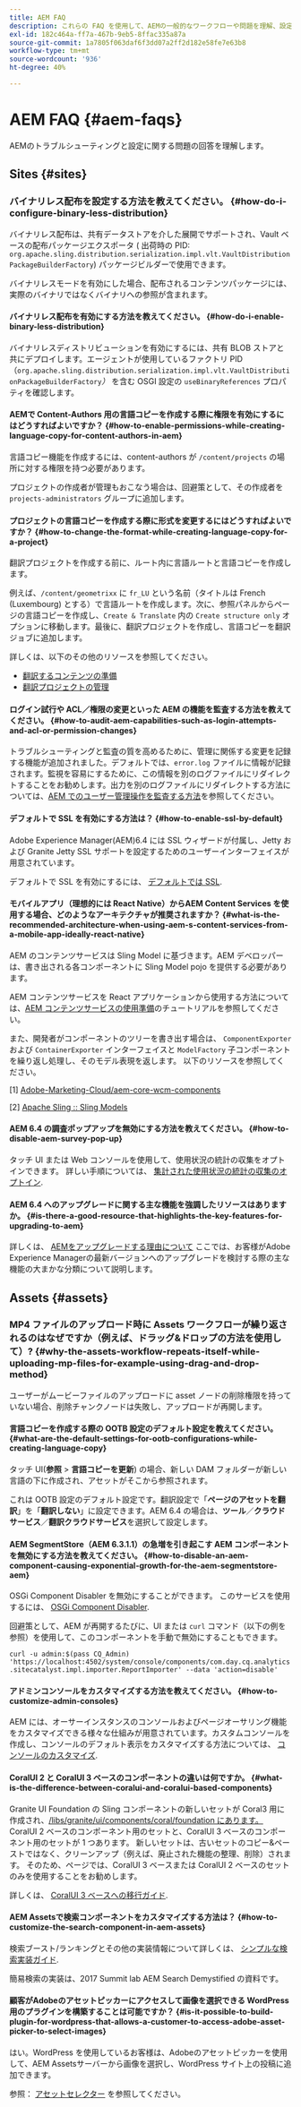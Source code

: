 ```yaml
---
title: AEM FAQ
description: これらの FAQ を使用して、AEMの一般的なワークフローや問題を理解、設定、トラブルシューティングします。
exl-id: 182c464a-ff7a-467b-9eb5-8ffac335a87a
source-git-commit: 1a7805f063daf6f3dd07a2ff2d182e58fe7e63b8
workflow-type: tm+mt
source-wordcount: '936'
ht-degree: 40%

---
```


# AEM FAQ {#aem-faqs}

AEMのトラブルシューティングと設定に関する問題の回答を理解します。

## Sites {#sites}

### バイナリレス配布を設定する方法を教えてください。 {#how-do-i-configure-binary-less-distribution}

バイナリレス配布は、共有データストアを介した展開でサポートされ、Vault ベースの配布パッケージエクスポータ ( 出荷時の PID: `org.apache.sling.distribution.serialization.impl.vlt.VaultDistributionPackageBuilderFactory`) パッケージビルダーで使用できます。

バイナリレスモードを有効にした場合、配布されるコンテンツパッケージには、実際のバイナリではなくバイナリへの参照が含まれます。

#### バイナリレス配布を有効にする方法を教えてください。 {#how-do-i-enable-binary-less-distribution}

バイナリレスディストリビューションを有効にするには、共有 BLOB ストアと共にデプロイします。エージェントが使用しているファクトリ PID（`org.apache.sling.distribution.serialization.impl.vlt.VaultDistributionPackageBuilderFactory`*）* を含む OSGI 設定の `useBinaryReferences` プロパティを確認します。

#### AEMで Content-Authors 用の言語コピーを作成する際に権限を有効にするにはどうすればよいですか？ {#how-to-enable-permissions-while-creating-language-copy-for-content-authors-in-aem}

言語コピー機能を作成するには、content-authors が `/content/projects` の場所に対する権限を持つ必要があります。

プロジェクトの作成者が管理もおこなう場合は、回避策として、その作成者を `projects-administrators` グループに追加します。

#### プロジェクトの言語コピーを作成する際に形式を変更するにはどうすればよいですか？ {#how-to-change-the-format-while-creating-language-copy-for-a-project}

翻訳プロジェクトを作成する前に、ルート内に言語ルートと言語コピーを作成します。

例えば、`/content/geometrixx` に `fr_LU` という名前（タイトルは French (Luxembourg) とする）で言語ルートを作成します。次に、参照パネルからページの言語コピーを作成し、`Create & Translate` 内の `Create structure only` オプションに移動します。最後に、翻訳プロジェクトを作成し、言語コピーを翻訳ジョブに追加します。

詳しくは、以下のその他のリソースを参照してください。

* [翻訳するコンテンツの準備](/help/sites-administering/tc-prep.md)
* [翻訳プロジェクトの管理](/help/sites-administering/tc-manage.md)

#### ログイン試行や ACL／権限の変更といった AEM の機能を監査する方法を教えてください。 {#how-to-audit-aem-capabilities-such-as-login-attempts-and-acl-or-permission-changes}

トラブルシューティングと監査の質を高めるために、管理に関係する変更を記録する機能が追加されました。デフォルトでは、`error.log` ファイルに情報が記録されます。監視を容易にするために、この情報を別のログファイルにリダイレクトすることをお勧めします。出力を別のログファイルにリダイレクトする方法については、[AEM でのユーザー管理操作を監査する方法](/help/sites-administering/audit-user-management-operations.md)を参照してください。

#### デフォルトで SSL を有効にする方法は？ {#how-to-enable-ssl-by-default}

Adobe Experience Manager(AEM)6.4 には SSL ウィザードが付属し、Jetty および Granite Jetty SSL サポートを設定するためのユーザーインターフェイスが用意されています。

デフォルトで SSL を有効にするには、 [デフォルトでは SSL](/help/sites-administering/ssl-by-default.md).

#### モバイルアプリ（理想的には React Native）からAEM Content Services を使用する場合、どのようなアーキテクチャが推奨されますか？ {#what-is-the-recommended-architecture-when-using-aem-s-content-services-from-a-mobile-app-ideally-react-native}

AEM のコンテンツサービスは Sling Model に基づきます。AEM デベロッパーは、書き出される各コンポーネントに Sling Model pojo を提供する必要があります。

AEM コンテンツサービスを React アプリケーションから使用する方法については、[AEM コンテンツサービスの使用準備](https://helpx.adobe.com/experience-manager/kt/sites/using/content-services-tutorial-use.html)のチュートリアルを参照してください。

また、開発者がコンポーネントのツリーを書き出す場合は、 `ComponentExporter` および `ContainerExporter` インターフェイスと `ModelFactory` 子コンポーネントを繰り返し処理し、そのモデル表現を返します。 以下のリソースを参照してください。

[1] [Adobe-Marketing-Cloud/aem-core-wcm-components](https://github.com/Adobe-Marketing-Cloud/aem-core-wcm-components/blob/master/bundles/core/src/main/java/com/adobe/cq/wcm/core/components/internal/models/v1/PageImpl.java#L245)

[2] [Apache Sling :: Sling Models](https://sling.apache.org/documentation/bundles/models.html)

#### AEM 6.4 の調査ポップアップを無効にする方法を教えてください。 {#how-to-disable-aem-survey-pop-up}

タッチ UI または Web コンソールを使用して、使用状況の統計の収集をオプトインできます。 詳しい手順については、 [集計された使用状況の統計の収集のオプトイン](/help/sites-deploying/opt-in-aggregated-usage-statistics.md).

#### AEM 6.4 へのアップグレードに関する主な機能を強調したリソースはありますか。 {#is-there-a-good-resource-that-highlights-the-key-features-for-upgrading-to-aem}

詳しくは、 [AEMをアップグレードする理由について](https://helpx.adobe.com/jp/experience-manager/kt/platform-repository/using/sling-model-exporter-tutorial-develop.html) ここでは、お客様がAdobe Experience Managerの最新バージョンへのアップグレードを検討する際の主な機能の大まかな分類について説明します。

## Assets {#assets}

### MP4 ファイルのアップロード時に Assets ワークフローが繰り返されるのはなぜですか（例えば、ドラッグ&amp;ドロップの方法を使用して）? {#why-the-assets-workflow-repeats-itself-while-uploading-mp-files-for-example-using-drag-and-drop-method}

ユーザーがムービーファイルのアップロードに asset ノードの削除権限を持っていない場合、削除チャンクノードは失敗し、アップロードが再開します。

#### 言語コピーを作成する際の OOTB 設定のデフォルト設定を教えてください。 {#what-are-the-default-settings-for-ootb-configurations-while-creating-language-copy}

タッチ UI(**参照** > **言語コピーを更新**) の場合、新しい DAM フォルダーが新しい言語の下に作成され、アセットがそこから参照されます。

これは OOTB 設定のデフォルト設定です。翻訳設定で「**ページのアセットを翻訳**」を「**翻訳しない**」に設定できます。AEM 6.4 の場合は、**ツール**／**クラウドサービス**／**翻訳クラウドサービス**&#x200B;を選択して設定します。

#### AEM SegmentStore（AEM 6.3.1.1）の急増を引き起こす AEM コンポーネントを無効にする方法を教えてください。 {#how-to-disable-an-aem-component-causing-exponential-growth-for-the-aem-segmentstore-aem}

OSGi Component Disabler を無効にすることができます。 このサービスを使用するには、 [OSGi Component Disabler](https://adobe-consulting-services.github.io/acs-aem-commons/features/osgi-disablers/component-disabler/index.html).

回避策として、AEM が再開するたびに、UI または `curl` コマンド（以下の例を参照）を使用して、このコンポーネントを手動で無効にすることもできます。

`curl -u admin:$(pass CQ_Admin) 'https://localhost:4502/system/console/components/com.day.cq.analytics.sitecatalyst.impl.importer.ReportImporter' --data 'action=disable'`

#### アドミンコンソールをカスタマイズする方法を教えてください。 {#how-to-customize-admin-consoles}

AEM には、オーサーインスタンスのコンソールおよびページオーサリング機能をカスタマイズできる様々な仕組みが用意されています。カスタムコンソールを作成し、コンソールのデフォルト表示をカスタマイズする方法については、 [コンソールのカスタマイズ](/help/sites-developing/customizing-consoles-touch.md).

#### CoralUI 2 と CoralUI 3 ベースのコンポーネントの違いは何ですか。 {#what-is-the-difference-between-coralui-and-coralui-based-components}

Granite UI Foundation の Sling コンポーネントの新しいセットが Coral3 用に作成され、[/libs/granite/ui/components/coral/foundation にあります。](https://helpx.adobe.com/jp/experience-manager/6-5/sites/developing/using/reference-materials/granite-ui/api/jcr_root/libs/granite/ui/components/coral/foundation/server.html) CoralUI 2 ベースのコンポーネント用のセットと、CoralUI 3 ベースのコンポーネント用のセットが 1 つあります。 新しいセットは、古いセットのコピー&amp;ペーストではなく、クリーンアップ（例えば、廃止された機能の整理、削除）されます。 そのため、ページでは、CoralUI 3 ベースまたは CoralUI 2 ベースのセットのみを使用することをお勧めします。

詳しくは、 [CoralUI 3 ベースへの移行ガイド](https://helpx.adobe.com/jp/experience-manager/6-5/sites/developing/using/reference-materials/granite-ui/api/jcr_root/libs/granite/ui/components/legacy/coral2/migration.html).

#### AEM Assetsで検索コンポーネントをカスタマイズする方法は？ {#how-to-customize-the-search-component-in-aem-assets}

検索ブースト/ランキングとその他の実装情報について詳しくは、 [シンプルな検索実装ガイド](https://helpx.adobe.com/experience-manager/kt/sites/using/search-tutorial-develop.html).

簡易検索の実装は、2017 Summit lab AEM Search Demystified の資料です。

#### 顧客がAdobeのアセットピッカーにアクセスして画像を選択できる WordPress 用のプラグインを構築することは可能ですか？ {#is-it-possible-to-build-plugin-for-wordpress-that-allows-a-customer-to-access-adobe-asset-picker-to-select-images}

はい。WordPress を使用しているお客様は、Adobeのアセットピッカーを使用して、AEM Assetsサーバーから画像を選択し、WordPress サイト上の投稿に追加できます。

参照： [アセットセレクター](../assets/search-assets.md#assetpicker) を参照してください。
